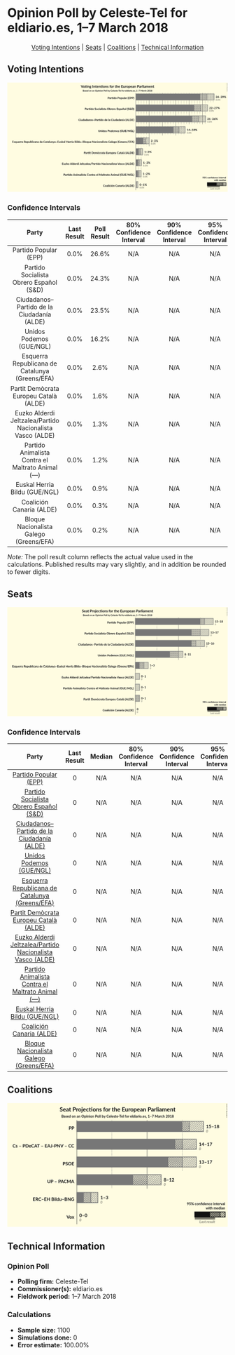 # Opinion Poll by Celeste-Tel for eldiario.es, 1–7 March 2018

<p align="center"><a href="#voting-intentions">Voting Intentions</a> | <a href="#seats">Seats</a> | <a href="#coalitions">Coalitions</a> | <a href="#technical-information">Technical Information</a></p>

## Voting Intentions

![Graph with voting intentions not yet produced](2018-03-07-Celeste-Tel.png "Voting Intentions")

### Confidence Intervals

| Party | Last Result | Poll Result | 80% Confidence Interval | 90% Confidence Interval | 95% Confidence Interval | 99% Confidence Interval |
|:-----:|:-----------:|:-----------:|:-----------------------:|:-----------------------:|:-----------------------:|:-----------------------:|
| Partido Popular (EPP) | 0.0% | 26.6% | N/A |N/A |N/A |N/A |
| Partido Socialista Obrero Español (S&D) | 0.0% | 24.3% | N/A |N/A |N/A |N/A |
| Ciudadanos–Partido de la Ciudadanía (ALDE) | 0.0% | 23.5% | N/A |N/A |N/A |N/A |
| Unidos Podemos (GUE/NGL) | 0.0% | 16.2% | N/A |N/A |N/A |N/A |
| Esquerra Republicana de Catalunya (Greens/EFA) | 0.0% | 2.6% | N/A |N/A |N/A |N/A |
| Partit Demòcrata Europeu Català (ALDE) | 0.0% | 1.6% | N/A |N/A |N/A |N/A |
| Euzko Alderdi Jeltzalea/Partido Nacionalista Vasco (ALDE) | 0.0% | 1.3% | N/A |N/A |N/A |N/A |
| Partido Animalista Contra el Maltrato Animal (—) | 0.0% | 1.2% | N/A |N/A |N/A |N/A |
| Euskal Herria Bildu (GUE/NGL) | 0.0% | 0.9% | N/A |N/A |N/A |N/A |
| Coalición Canaria (ALDE) | 0.0% | 0.3% | N/A |N/A |N/A |N/A |
| Bloque Nacionalista Galego (Greens/EFA) | 0.0% | 0.2% | N/A |N/A |N/A |N/A |

*Note:* The poll result column reflects the actual value used in the calculations. Published results may vary slightly, and in addition be rounded to fewer digits.

## Seats

![Graph with seats not yet produced](2018-03-07-Celeste-Tel-seats.png "Seats")

### Confidence Intervals

| Party | Last Result | Median | 80% Confidence Interval | 90% Confidence Interval | 95% Confidence Interval | 99% Confidence Interval |
|:-----:|:-----------:|:------:|:-----------------------:|:-----------------------:|:-----------------------:|:-----------------------:|
| <a href="#partido-popular-(epp)">Partido Popular (EPP)</a> | 0 | N/A | N/A |N/A |N/A |N/A |
| <a href="#partido-socialista-obrero-español-(s&d)">Partido Socialista Obrero Español (S&D)</a> | 0 | N/A | N/A |N/A |N/A |N/A |
| <a href="#ciudadanos–partido-de-la-ciudadanía-(alde)">Ciudadanos–Partido de la Ciudadanía (ALDE)</a> | 0 | N/A | N/A |N/A |N/A |N/A |
| <a href="#unidos-podemos-(gue/ngl)">Unidos Podemos (GUE/NGL)</a> | 0 | N/A | N/A |N/A |N/A |N/A |
| <a href="#esquerra-republicana-de-catalunya-(greens/efa)">Esquerra Republicana de Catalunya (Greens/EFA)</a> | 0 | N/A | N/A |N/A |N/A |N/A |
| <a href="#partit-demòcrata-europeu-català-(alde)">Partit Demòcrata Europeu Català (ALDE)</a> | 0 | N/A | N/A |N/A |N/A |N/A |
| <a href="#euzko-alderdi-jeltzalea/partido-nacionalista-vasco-(alde)">Euzko Alderdi Jeltzalea/Partido Nacionalista Vasco (ALDE)</a> | 0 | N/A | N/A |N/A |N/A |N/A |
| <a href="#partido-animalista-contra-el-maltrato-animal-(—)">Partido Animalista Contra el Maltrato Animal (—)</a> | 0 | N/A | N/A |N/A |N/A |N/A |
| <a href="#euskal-herria-bildu-(gue/ngl)">Euskal Herria Bildu (GUE/NGL)</a> | 0 | N/A | N/A |N/A |N/A |N/A |
| <a href="#coalición-canaria-(alde)">Coalición Canaria (ALDE)</a> | 0 | N/A | N/A |N/A |N/A |N/A |
| <a href="#bloque-nacionalista-galego-(greens/efa)">Bloque Nacionalista Galego (Greens/EFA)</a> | 0 | N/A | N/A |N/A |N/A |N/A |


## Coalitions

![Graph with coalitions seats not yet produced](2018-03-07-Celeste-Tel-coalitions-seats.png "Coalitions Seats")


## Technical Information

### Opinion Poll

+ **Polling firm:** Celeste-Tel
+ **Commissioner(s):** eldiario.es
+ **Fieldwork period:** 1–7 March 2018

### Calculations

+ **Sample size:** 1100
+ **Simulations done:** 0
+ **Error estimate:** 100.00%

